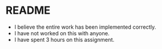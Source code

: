 # README 

* I believe the entire work has been implemented correctly.
* I have not worked on this with anyone.
* I have spent 3 hours on this assignment. 